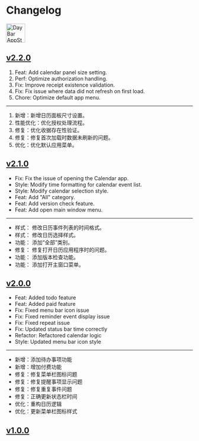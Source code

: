 Changelog
===

<a target="_blank" href="https://apps.apple.com/app/daybar/6739052447" title="DayBar for macOS">
<img alt="DayBar AppStore" src="https://jaywcjlove.github.io/sb/download/macos.svg" height="51">
</a>

## [v2.2.0](https://github.com/jaywcjlove/daybar/releases/tag/v2.2.0)

1. Feat: Add calendar panel size setting.
2. Perf: Optimize authorization handling.
3. Fix: Improve receipt existence validation.
4. Fix: Fix issue where data did not refresh on first load.
5. Chore: Optimize default app menu.

---

1. 新增：新增日历面板尺寸设置。
2. 性能优化：优化授权处理流程。
3. 修复：优化收据存在性验证。
4. 修复：修复首次加载时数据未刷新的问题。
5. 优化：优化默认应用菜单。

## [v2.1.0](https://github.com/jaywcjlove/daybar/releases/tag/v2.1.0)

- Fix: Fix the issue of opening the Calendar app.
- Style: Modify time formatting for calendar event list.
- Style: Modify calendar selection style.
- Feat: Add "All" category.
- Feat: Add version check feature.
- Feat: Add open main window menu. 

---

- 样式： 修改日历事件列表的时间格式。
- 样式： 修改日历选择样式。
- 功能： 添加“全部”类别。
- 修复： 修复打开日历应用程序时的问题。
- 功能： 添加版本检查功能。
- 功能： 添加打开主窗口菜单。

## [v2.0.0](https://github.com/jaywcjlove/daybar/releases/tag/v2.0.0)

- Feat: Added todo feature  
- Feat: Added paid feature  
- Fix: Fixed menu bar icon issue  
- Fix: Fixed reminder event display issue  
- Fix: Fixed repeat issue  
- Fix: Updated status bar time correctly  
- Refactor: Refactored calendar logic  
- Style: Updated menu bar icon style  

---

- 新增：添加待办事项功能  
- 新增：增加付费功能  
- 修复：修复菜单栏图标问题  
- 修复：修复提醒事项显示问题  
- 修复：修复重复事件问题  
- 修复：正确更新状态栏时间  
- 优化：重构日历逻辑  
- 优化：更新菜单栏图标样式  

## [v1.0.0](https://github.com/jaywcjlove/daybar/releases/tag/v1.0.0)